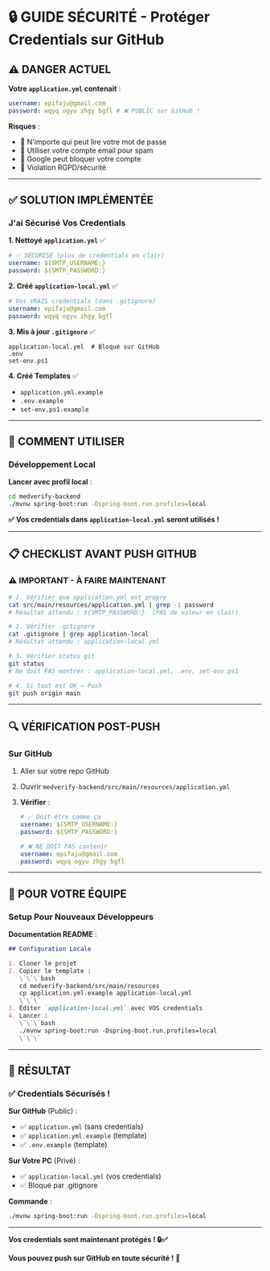 # 🔒 GUIDE SÉCURITÉ - Protéger Credentials sur GitHub

## ⚠️ DANGER ACTUEL

**Votre `application.yml` contenait** :

```yaml
username: epifaju@gmail.com
password: wqyq ogyu zhgy bgfl # ❌ PUBLIC sur GitHub !
```

**Risques** :

- 🚨 N'importe qui peut lire votre mot de passe
- 🚨 Utiliser votre compte email pour spam
- 🚨 Google peut bloquer votre compte
- 🚨 Violation RGPD/sécurité

---

## ✅ SOLUTION IMPLÉMENTÉE

### J'ai Sécurisé Vos Credentials

**1. Nettoyé `application.yml`** ✅

```yaml
# ✅ SÉCURISÉ (plus de credentials en clair)
username: ${SMTP_USERNAME:}
password: ${SMTP_PASSWORD:}
```

**2. Créé `application-local.yml`** ✅

```yaml
# Vos VRAIS credentials (dans .gitignore)
username: epifaju@gmail.com
password: wqyq ogyu zhgy bgfl
```

**3. Mis à jour `.gitignore`** ✅

```gitignore
application-local.yml  # Bloqué sur GitHub
.env
set-env.ps1
```

**4. Créé Templates** ✅

- `application.yml.example`
- `.env.example`
- `set-env.ps1.example`

---

## 🚀 COMMENT UTILISER

### Développement Local

**Lancer avec profil local** :

```bash
cd medverify-backend
./mvnw spring-boot:run -Dspring-boot.run.profiles=local
```

**✅ Vos credentials dans `application-local.yml` seront utilisés !**

---

## 📋 CHECKLIST AVANT PUSH GITHUB

### ⚠️ IMPORTANT - À FAIRE MAINTENANT

```bash
# 1. Vérifier que application.yml est propre
cat src/main/resources/application.yml | grep -i password
# Résultat attendu : ${SMTP_PASSWORD:}  (PAS de valeur en clair)

# 2. Vérifier .gitignore
cat .gitignore | grep application-local
# Résultat attendu : application-local.yml

# 3. Vérifier status git
git status
# Ne doit PAS montrer : application-local.yml, .env, set-env.ps1

# 4. Si tout est OK → Push
git push origin main
```

---

## 🔍 VÉRIFICATION POST-PUSH

### Sur GitHub

1. Aller sur votre repo GitHub
2. Ouvrir `medverify-backend/src/main/resources/application.yml`
3. **Vérifier** :

   ```yaml
   # ✅ Doit être comme ça
   username: ${SMTP_USERNAME:}
   password: ${SMTP_PASSWORD:}

   # ❌ NE DOIT PAS contenir
   username: epifaju@gmail.com
   password: wqyq ogyu zhgy bgfl
   ```

---

## 🎯 POUR VOTRE ÉQUIPE

### Setup Pour Nouveaux Développeurs

**Documentation README** :

```markdown
## Configuration Locale

1. Cloner le projet
2. Copier le template :
   \`\`\`bash
   cd medverify-backend/src/main/resources
   cp application.yml.example application-local.yml
   \`\`\`
3. Éditer `application-local.yml` avec VOS credentials
4. Lancer :
   \`\`\`bash
   ./mvnw spring-boot:run -Dspring-boot.run.profiles=local
   \`\`\`
```

---

## 🎉 RÉSULTAT

### ✅ Credentials Sécurisés !

**Sur GitHub** (Public) :

- ✅ `application.yml` (sans credentials)
- ✅ `application.yml.example` (template)
- ✅ `.env.example` (template)

**Sur Votre PC** (Privé) :

- ✅ `application-local.yml` (vos credentials)
- ✅ Bloqué par .gitignore

**Commande** :

```bash
./mvnw spring-boot:run -Dspring-boot.run.profiles=local
```

---

**Vos credentials sont maintenant protégés ! 🔒✅**

**Vous pouvez push sur GitHub en toute sécurité !** 🚀
